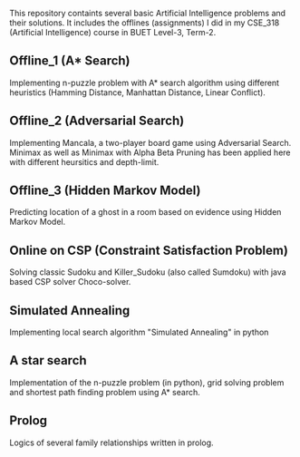 This repository containts several basic Artificial Intelligence problems and their solutions.
It includes the offlines (assignments) I did in my CSE_318 (Artificial Intelligence) course in BUET Level-3, Term-2.



## Offline_1 (A* Search)

Implementing n-puzzle problem with A* search algorithm using different heuristics (Hamming Distance, Manhattan Distance, Linear Conflict).


## Offline_2 (Adversarial Search)

Implementing Mancala, a two-player board game using Adversarial Search. Minimax as well as Minimax with Alpha Beta Pruning has been applied here with different heursitics and depth-limit.


## Offline_3 (Hidden Markov Model)

Predicting location of a ghost in a room based on evidence using Hidden Markov Model.


## Online on CSP (Constraint Satisfaction Problem)

Solving classic Sudoku and Killer_Sudoku (also called Sumdoku) with java based CSP solver Choco-solver.


## Simulated Annealing

Implementing local search algorithm "Simulated Annealing" in python

## A star search

Implementation of the n-puzzle problem (in python), grid solving problem and shortest path finding problem using A* search.

## Prolog

Logics of several family relationships written in prolog.